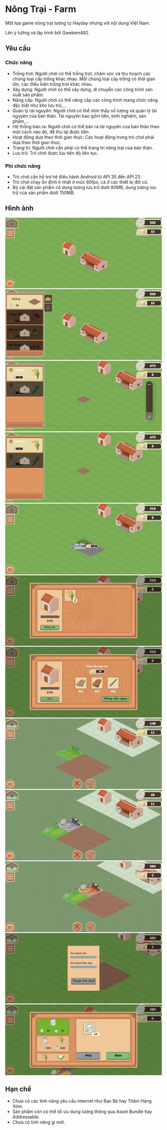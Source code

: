 # Nông Trại - Farm

Một tựa game nông trại tương tự Hayday nhưng với nội dung Việt Nam.

Lên ý tưởng và lập trình bởi Qwekem482.

## Yêu cầu
### Chức năng

-	Trồng trọt: Người chơi có thể trồng trọt, chăm sóc và thu hoạch các chủng loại cây trồng khác nhau. Mỗi chủng loại cây trồng có thời gian lớn, các điều kiện trồng trọt khác nhau.
-	Xây dựng: Người chơi có thể xây dựng, di chuyển các công trình sản xuất sản phẩm.
-	Nâng cấp: Người chơi có thể nâng cấp các công trình mang chức năng đặc biệt như kho lưu trữ,…
-	Quản lý tài nguyên: Người chơi có thể nhìn thấy số lượng và quản lý tài nguyên của bản thân. Tài nguyên bao gồm tiền, kinh nghiệm, sản phẩm,…
-	Hệ thống bán ra: Người chơi có thể bán ra tài nguyên của bản thân theo một cách nào đó, để thu lại được tiền.
-	Hoạt động dựa theo thời gian thực: Các hoạt động trong trò chơi phải dựa theo thời gian thực.
-	Trang trí: Người chơi cần phải có thể trang trí nông trại của bản thân.
-	Lưu trữ: Trò chơi được lưu tiến độ liên tục.

### Phi chức năng

-	Trò chơi cần hỗ trợ hệ điều hành Android từ API 35 đến API 23.
-	Trò chơi chạy ổn định ít nhất ở mức 60fps, cả ở các thiết bị đời cũ.
-	Bộ cài đặt sản phẩm có dung lượng lưu trữ dưới 80MB, dung lượng lưu trữ của sản phẩm dưới 150MB.


## Hình ảnh

![Screenshot_20241206_015243_Nng tri.jpg](ingame%2FScreenshot_20241206_015243_Nng%20tri.jpg)
![Screenshot_20241206_015257_Nng tri.jpg](ingame%2FScreenshot_20241206_015257_Nng%20tri.jpg)
![Screenshot_20241206_015324_Nng tri.jpg](ingame%2FScreenshot_20241206_015324_Nng%20tri.jpg)
![Screenshot_20241206_015330_Nng tri.jpg](ingame%2FScreenshot_20241206_015330_Nng%20tri.jpg)
![Screenshot_20241206_015417_Nng tri.jpg](ingame%2FScreenshot_20241206_015417_Nng%20tri.jpg)
![Screenshot_20241206_015459_Nng tri.jpg](ingame%2FScreenshot_20241206_015459_Nng%20tri.jpg)
![Screenshot_20241206_015507_Nng tri.jpg](ingame%2FScreenshot_20241206_015507_Nng%20tri.jpg)
![Screenshot_20241206_020004_Nng tri.jpg](ingame%2FScreenshot_20241206_020004_Nng%20tri.jpg)
![Screenshot_20241206_020036_Nng tri.jpg](ingame%2FScreenshot_20241206_020036_Nng%20tri.jpg)
![Screenshot_20241206_020747_Nng tri.jpg](ingame%2FScreenshot_20241206_020747_Nng%20tri.jpg)
![Screenshot_20241206_020807_Nng tri.jpg](ingame%2FScreenshot_20241206_020807_Nng%20tri.jpg)
![Screenshot_20241206_030504_Nng tri.jpg](ingame%2FScreenshot_20241206_030504_Nng%20tri.jpg)

## Hạn chế

-	Chưa có các tính năng yêu cầu internet như Bạn Bè hay Thăm Hàng Xóm.
-	Sản phẩm còn có thể tối ưu dung lượng thông qua Asset Bundle hay Addressable.
-	Chưa có tính năng gì mới.